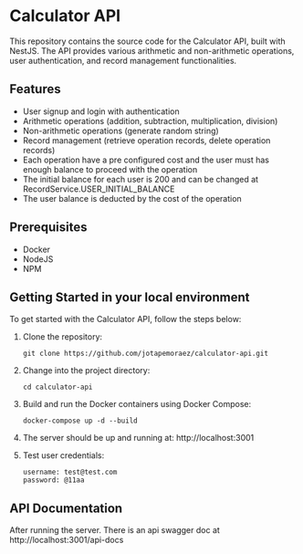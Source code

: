 # Calculator API
This repository contains the source code for the Calculator API, built with NestJS. The API provides various arithmetic and non-arithmetic operations, user authentication, and record management functionalities.

## Features
- User signup and login with authentication
- Arithmetic operations (addition, subtraction, multiplication, division)
- Non-arithmetic operations (generate random string)
- Record management (retrieve operation records, delete operation records)
- Each operation have a pre configured cost and the user must has enough balance to proceed with the operation
- The initial balance for each user is 200 and can be changed at RecordService.USER_INITIAL_BALANCE
- The user balance is deducted by the cost of the operation 

## Prerequisites
- Docker
- NodeJS
- NPM

## Getting Started in your local environment

To get started with the Calculator API, follow the steps below:

1. Clone the repository:
   ```shell
   git clone https://github.com/jotapemoraez/calculator-api.git
   ```

2. Change into the project directory:
    ```shell
    cd calculator-api
    ```

3. Build and run the Docker containers using Docker Compose:
    ```shell
    docker-compose up -d --build
    ```
4. The server should be up and running at: http://localhost:3001
5. Test user credentials:
    ```shell
    username: test@test.com
    password: @11aa
    ```

## API Documentation
After running the server. There is an api swagger doc at http://localhost:3001/api-docs 
